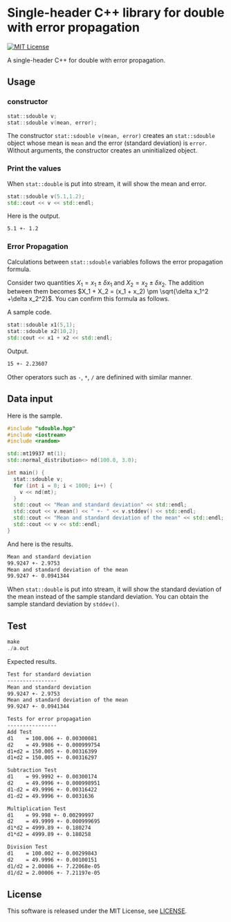 # Single-header C++ library for double with error propagation

[![MIT License](http://img.shields.io/badge/license-MIT-blue.svg?style=flat)](LICENSE)

A single-header C++ for double with error propagation.

## Usage

### constructor

```cpp
stat::sdouble v;
stat::sdouble v(mean, error);
```

The constructor `stat::sdouble v(mean, error)` creates an `stat::sdouble` object whose mean is `mean` and the error (standard deviation) is `error`. Without arguments, the constructor creates an uninitialized object.

### Print the values

When `stat::double` is put into stream, it will show the mean and error.

```cpp
stat::sdouble v(5.1,1.2);
std::cout << v << std::endl;
```

Here is the output.

```txt
5.1 +- 1.2
```

### Error Propagation

Calculations between `stat::sdouble` variables follows the error propagation formula.

Consider two quantities $X_1 = x_1 \pm \delta x_1$ and $X_2 = x_2 \pm \delta x_2$. The addition between them becomes $X_1 + X_2 = (x_1 + x_2) \pm \sqrt{\delta x_1^2 +\delta x_2^2}$. You can confirm this formula as follows.

A sample code.

```cpp
stat::sdouble x1(5,1);
stat::sdouble x2(10,2);
std::cout << x1 + x2 << std::endl;
```

Output.

```txt
15 +- 2.23607
```

Other operators such as `-`, `*`, `/` are definined with similar manner.

## Data input

Here is the sample.

```cpp
#include "sdouble.hpp"
#include <iostream>
#include <random>

std::mt19937 mt(1);
std::normal_distribution<> nd(100.0, 3.0);

int main() {
  stat::sdouble v;
  for (int i = 0; i < 1000; i++) {
    v << nd(mt);
  }
  std::cout << "Mean and standard deviation" << std::endl;
  std::cout << v.mean() << " +- " << v.stddev() << std::endl;
  std::cout << "Mean and standard deviation of the mean" << std::endl;
  std::cout << v << std::endl;
}
```

And here is the results.

```txt
Mean and standard deviation
99.9247 +- 2.9753
Mean and standard deviation of the mean
99.9247 +- 0.0941344
```

When `stat::double` is put into stream, it will show the standard deviation of the mean instead of the sample standard deviation. You can obtain the sample standard deviation by `stddev()`.

## Test

```cpp
make
./a.out
```

Expected results.

```txt
Test for standard deviation
----------------
Mean and standard deviation
99.9247 +- 2.9753
Mean and standard deviation of the mean
99.9247 +- 0.0941344

Tests for error propagation
----------------
Add Test
d1    = 100.006 +- 0.00300081
d2    = 49.9986 +- 0.000999754
d1+d2 = 150.005 +- 0.00316399
d1+d2 = 150.005 +- 0.00316297

Subtraction Test
d1    = 99.9992 +- 0.00300174
d2    = 49.9996 +- 0.000998951
d1-d2 = 49.9996 +- 0.00316422
d1-d2 = 49.9996 +- 0.0031636

Multiplication Test
d1    = 99.998 +- 0.00299997
d2    = 49.9999 +- 0.000999695
d1*d2 = 4999.89 +- 0.180274
d1*d2 = 4999.89 +- 0.180258

Division Test
d1    = 100.002 +- 0.00299843
d2    = 49.9996 +- 0.00100151
d1/d2 = 2.00086 +- 7.22068e-05
d1/d2 = 2.00006 +- 7.21197e-05
```

## License

This software is released under the MIT License, see [LICENSE](LICENSE).
